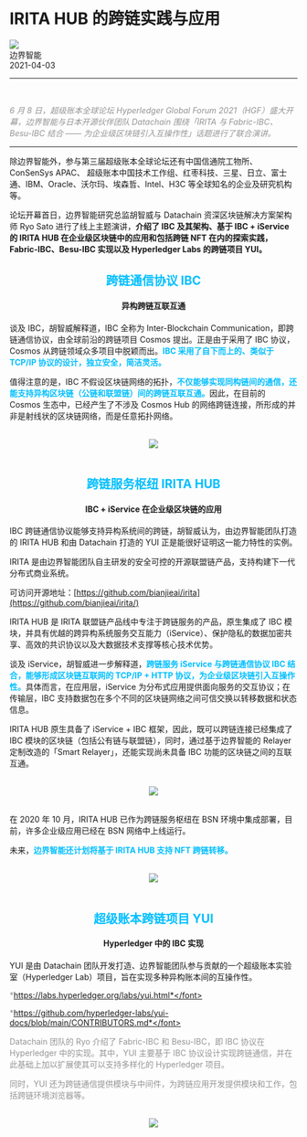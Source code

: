 # IRITA HUB 的跨链实践与应用
<div class="article_about">
    <div class="article_about_owner_container">
        <div class="article_about_icon_wrap">
            <img src='https://irita.bianjie.ai/img/blog/bianjie_icon.png' class="article_about_icon">
        </div>
        <span class="article_about_owner">边界智能</span>
    </div>
    <span class='article_about_time'>2021-04-03</span>
</div>

---
<br>

<font COLOR ="#949494"> *6 月 8 日，超级账本全球论坛 Hyperledger Global Forum 2021（HGF）盛大开幕，边界智能与日本开源伙伴团队 Datachain 围绕「IRITA 与 Fabric-IBC、Besu-IBC 结合 —— 为企业级区块链引入互操作性」话题进行了联合演讲。*</font>

<hr>

除边界智能外，参与第三届超级账本全球论坛还有中国信通院工物所、ConSenSys APAC、 超级账本中国技术工作组、红枣科技、三星、日立、富士通、IBM、Oracle、沃尔玛、埃森哲、Intel、H3C 等全球知名的企业及研究机构等。
 
论坛开幕首日，边界智能研究总监胡智威与 Datachain 资深区块链解决方案架构师 Ryo Sato 进行了线上主题演讲，**介绍了 IBC 及其架构、基于 IBC + iService 的 IRITA HUB 在企业级区块链中的应用和包括跨链 NFT 在内的探索实践，Fabric-IBC、Besu-IBC 实现以及 Hyperledger Labs 的跨链项目 YUI。**

##  <center> <font color=#00BFFF>跨链通信协议 IBC</font> </center>

#### <center> 异构跨链互联互通 </center>

谈及 IBC，胡智威解释道，IBC 全称为 Inter-Blockchain Communication，即跨链通信协议，由全球前沿的跨链项目 Cosmos 提出。正是由于采用了 IBC 协议，Cosmos 从跨链领域众多项目中脱颖而出。<font color=#00BFFF>**IBC 采用了自下而上的、类似于 TCP/IP 协议的设计，独立安全，简洁灵活。**</font>
 
值得注意的是，IBC 不假设区块链网络的拓扑，<font color=#00BFFF>**不仅能够实现同构链间的通信，还能支持异构区块链（公链和联盟链）间的跨链互联互通。**</font>因此，在目前的 Cosmos 生态中，已经产生了不涉及 Cosmos Hub 的网络跨链连接，所形成的并非是射线状的区块链网络，而是任意拓扑网络。

<br>

<div  align=center><img src="https://www.bianjie.ai/resources/IRITA/IRITA-HOME-Map/blog0/iritahub01.png" ></div>
<br>

## <center> <font color=#00BFFF>跨链服务枢纽 IRITA HUB </font></center>

#### <center> IBC + iService 在企业级区块链的应用</center>

IBC 跨链通信协议能够支持异构系统间的跨链，胡智威认为，由边界智能团队打造的 IRITA HUB 和由 Datachain 打造的 YUI 正是能很好证明这一能力特性的实例。
 
IRITA 是由边界智能团队自主研发的安全可控的开源联盟链产品，支持构建下一代分布式商业系统。

可访问开源地址：[https://github.com/bianjieai/irita](https://github.com/bianjieai/irita/)

IRITA HUB 是 IRITA 联盟链产品线中专注于跨链服务的产品，原生集成了 IBC 模块，并具有优越的跨异构系统服务交互能力（iService）、保护隐私的数据加密共享、高效的共识协议以及大数据技术支撑等核心技术优势。
 
谈及 iService，胡智威进一步解释道，<font color=#00BFFF>**跨链服务 iService 与跨链通信协议 IBC 结合，能够形成区块链互联网的 TCP/IP + HTTP 协议，为企业级区块链引入互操作性。**</font>具体而言，在应用层，iService 为分布式应用提供面向服务的交互协议；在传输层，IBC 支持数据包在多个不同的区块链网络之间可信交换以转移数据和状态信息。
 
IRITA HUB 原生具备了 iService + IBC 框架，因此，既可以跨链连接已经集成了 IBC 模块的区块链（包括公有链与联盟链），同时，通过基于边界智能的 Relayer 定制改造的「Smart Relayer」，还能实现尚未具备 IBC 功能的区块链之间的互联互通。

<br>

<div  align=center><img src="https://www.bianjie.ai/resources/IRITA/IRITA-HOME-Map/blog0/iritahub02.png" ></div>
<br>

在 2020 年 10 月，IRITA HUB 已作为跨链服务枢纽在 BSN 环境中集成部署，目前，许多企业级应用已经在 BSN 网络中上线运行。

未来，<font COLOR ="#00BFFF">**边界智能还计划将基于 IRITA HUB 支持 NFT 跨链转移。**</font>

<br>

<div  align=center><img src="https://www.bianjie.ai/resources/IRITA/IRITA-HOME-Map/blog0/iritahub03.png" ></div>
<br>

## <center> <font color=#00BFFF>超级账本跨链项目 YUI </font> </center>

#### <center> Hyperledger 中的 IBC 实现 </center>

YUI 是由 Datachain 团队开发打造、边界智能团队参与贡献的一个超级账本实验室（Hyperledger Lab）项目，旨在实现多种异构账本间的互操作性。

<font COLOR ="#949494"> *https://labs.hyperledger.org/labs/yui.html*</font>

<font COLOR ="#949494"> *https://github.com/hyperledger-labs/yui-docs/blob/main/CONTRIBUTORS.md*</font>

Datachain 团队的 Ryo 介绍了 Fabric-IBC 和 Besu-IBC，即 IBC 协议在 Hyperledger 中的实现。其中，YUI 主要基于 IBC 协议设计实现跨链通信，并在此基础上加以扩展使其可以支持多样化的 Hyperledger 项目。

同时，YUI 还为跨链通信提供模块与中间件，为跨链应用开发提供模块和工作，包括跨链环境浏览器等。

<br>

<div  align=center><img src="https://www.bianjie.ai/resources/IRITA/IRITA-HOME-Map/blog0/iritahub04.png" ></div>


